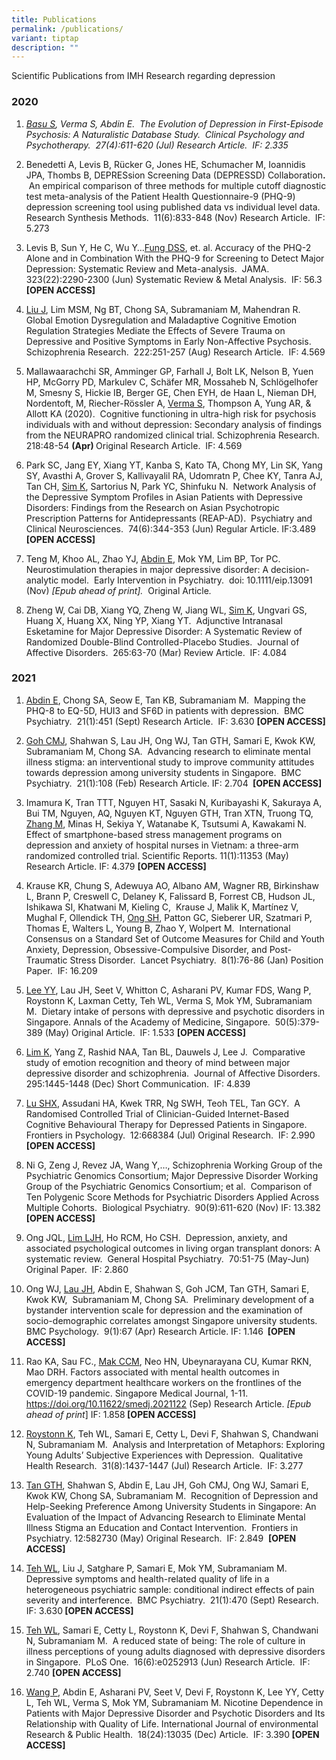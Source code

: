 ```yaml
---
title: Publications
permalink: /publications/
variant: tiptap
description: ""
---
```

<p>Scientific Publications from IMH Research regarding depression</p>
<h3>2020</h3>
<ol>
<li>
<p><em><u>Basu S</u>, Verma S, Abdin E.&nbsp; The Evolution of Depression in First-Episode Psychosis: A Naturalistic Database Study.&nbsp; Clinical Psychology and Psychotherapy.&nbsp; 27(4):611-620 (Jul) Research Article.&nbsp; IF: 2.335</em>
</p>
</li>
<li>
<p>Benedetti A, Levis B, Rücker G, Jones HE, Schumacher M, Ioannidis JPA,
Thombs B, DEPRESsion Screening Data (DEPRESSD) Collaboration<strong>. </strong>&nbsp;An
empirical comparison of three methods for multiple cutoff diagnostic test
meta-analysis of the Patient Health Questionnaire-9 (PHQ-9) depression
screening tool using published data vs individual level data.&nbsp; Research
Synthesis Methods.&nbsp; 11(6):833-848 (Nov) Research Article.&nbsp; IF:
5.273</p>
</li>
<li>
<p>Levis B, Sun Y, He C, Wu Y…<u>Fung DSS</u>, et. al. Accuracy of the PHQ-2
Alone and in Combination With the PHQ-9 for Screening to Detect Major Depression:
Systematic Review and Meta-analysis.&nbsp; JAMA.&nbsp; 323(22):2290-2300
(Jun) Systematic Review &amp; Metal Analysis.&nbsp; IF: 56.3 <strong>[OPEN ACCESS]</strong>
</p>
</li>
<li>
<p><u>Liu J</u>, Lim MSM, Ng BT, Chong SA, Subramaniam M, Mahendran R.&nbsp;
Global Emotion Dysregulation and Maladaptive Cognitive Emotion Regulation
Strategies Mediate the Effects of Severe Trauma on Depressive and Positive
Symptoms in Early Non-Affective Psychosis.&nbsp; Schizophrenia Research.&nbsp;
222:251-257 (Aug) Research Article.&nbsp; IF: 4.569</p>
</li>
<li>
<p>Mallawaarachchi SR, Amminger GP, Farhall J, Bolt LK, Nelson B, Yuen HP,
McGorry PD, Markulev C, Schäfer MR, Mossaheb N, Schlögelhofer M, Smesny
S, Hickie IB, Berger GE, Chen EYH, de Haan L, Nieman DH, Nordentoft, M,
Riecher-Rössler A, <u>Verma S</u>, Thompson A, Yung AR, &amp; Allott KA
(2020).&nbsp; Cognitive functioning in ultra-high risk for psychosis individuals
with and without depression: Secondary analysis of findings from the NEURAPRO
randomized clinical trial. Schizophrenia Research.&nbsp; 218:48-54 <strong>(Apr) </strong>Original
Research Article.&nbsp; IF: 4.569</p>
</li>
<li>
<p>Park SC, Jang EY, Xiang YT, Kanba S, Kato TA, Chong MY, Lin SK, Yang SY,
Avasthi A, Grover S, Kallivayalil RA, Udomratn P, Chee KY, Tanra AJ, Tan
CH, <u>Sim K</u>, Sartorius N, Park YC, Shinfuku N.&nbsp; Network Analysis
of the Depressive Symptom Profiles in Asian Patients with Depressive Disorders:
Findings from the Research on Asian Psychotropic Prescription Patterns
for Antidepressants (REAP-AD).&nbsp; Psychiatry and Clinical Neurosciences.&nbsp;
74(6):344-353 (Jun) Regular Article. IF:3.489<strong> [OPEN ACCESS]</strong>
</p>
</li>
<li>
<p>Teng M, Khoo AL, Zhao YJ, <u>Abdin E</u>, Mok YM, Lim BP, Tor PC.&nbsp;
Neurostimulation therapies in major depressive disorder: A decision-analytic
model.&nbsp; Early Intervention in Psychiatry.&nbsp; doi: 10.1111/eip.13091
(Nov) <em>[Epub ahead of print]. </em>&nbsp;Original Article<em>.&nbsp;&nbsp;</em>
</p>
</li>
<li>
<p>Zheng W, Cai DB, Xiang YQ, Zheng W, Jiang WL, <u>Sim K</u>, Ungvari GS,
Huang X, Huang XX, Ning YP, Xiang YT.&nbsp; Adjunctive Intranasal Esketamine
for Major Depressive Disorder: A Systematic Review of Randomized Double-Blind
Controlled-Placebo Studies.&nbsp; Journal of Affective Disorders.&nbsp;
265:63-70 (Mar) Review Article.&nbsp; IF: 4.084
<br>
</p>
</li>
</ol>
<h3>2021</h3>
<ol>
<li>
<p><u>Abdin E</u>, Chong SA, Seow E, Tan KB, Subramaniam M.&nbsp; Mapping
the PHQ-8 to EQ-5D, HUI3 and SF6D in patients with depression.&nbsp; BMC
Psychiatry.&nbsp; 21(1):451 (Sept) Research Article.&nbsp; IF: 3.630 <strong>[OPEN ACCESS]</strong>
</p>
</li>
<li>
<p><u>Goh CMJ</u>, Shahwan S, Lau JH, Ong WJ, Tan GTH, Samari E, Kwok KW,
Subramaniam M, Chong SA.&nbsp; Advancing research to eliminate mental illness
stigma: an interventional study to improve community attitudes towards
depression among university students in Singapore.&nbsp; BMC Psychiatry.&nbsp;
21(1):108 (Feb) Research Article. IF: 2.704 <strong>&nbsp;[OPEN ACCESS]</strong>
</p>
</li>
<li>
<p>Imamura K, Tran TTT, Nguyen HT, Sasaki N, Kuribayashi K, Sakuraya A, Bui
TM, Nguyen, AQ, Nguyen KT, Nguyen GTH, Tran XTN, Truong TQ, <u>Zhang M</u>,
Minas H, Sekiya Y, Watanabe K, Tsutsumi A, Kawakami N.&nbsp; Effect of
smartphone-based stress management programs on depression and anxiety of
hospital nurses in Vietnam: a three-arm randomized controlled trial. Scientific
Reports. 11(1):11353 (May) Research Article. IF: 4.379 <strong>[OPEN ACCESS]</strong>
</p>
</li>
<li>
<p>Krause KR, Chung S, Adewuya AO, Albano AM, Wagner RB, Birkinshaw L, Brann
P, Creswell C, Delaney K, Falissard B, Forrest CB, Hudson JL, Ishikawa
SI, Khatwani M, Kieling C,&nbsp; Krause J, Malik K, Martínez V, Mughal
F, Ollendick TH, <u>Ong SH</u>, Patton GC, Sieberer UR, Szatmari P, Thomas
E, Walters L, Young B, Zhao Y, Wolpert M.&nbsp; International Consensus
on a Standard Set of Outcome Measures for Child and Youth Anxiety, Depression,
Obsessive-Compulsive Disorder, and Post-Traumatic Stress Disorder.&nbsp;
Lancet Psychiatry.&nbsp; 8(1):76-86 (Jan) Position Paper.&nbsp; IF: 16.209</p>
</li>
<li>
<p><u>Lee YY</u>, Lau JH, Seet V, Whitton C, Asharani PV, Kumar FDS, Wang
P, Roystonn K, Laxman Cetty, Teh WL, Verma S, Mok YM, Subramaniam M.&nbsp;
Dietary intake of persons with depressive and psychotic disorders in Singapore.
Annals of the Academy of Medicine, Singapore.&nbsp; 50(5):379-389 (May)
Original Article.&nbsp; IF: 1.533 <strong>[OPEN ACCESS]</strong>
</p>
</li>
<li>
<p><u>Lim K</u>, Yang Z, Rashid NAA, Tan BL, Dauwels J, Lee J.&nbsp; Comparative
study of emotion recognition and theory of mind between major depressive
disorder and schizophrenia.&nbsp; Journal of Affective Disorders.&nbsp;
295:1445-1448 (Dec) Short Communication.<em> </em>&nbsp;IF: 4.839&nbsp;</p>
</li>
<li>
<p><u>Lu SHX</u>, Assudani HA, Kwek TRR, Ng SWH, Teoh TEL, Tan GCY.&nbsp;
A Randomised Controlled Trial of Clinician-Guided Internet-Based Cognitive
Behavioural Therapy for Depressed Patients in Singapore.&nbsp; Frontiers
in Psychology.&nbsp; 12:668384 (Jul) Original Research.&nbsp; IF: 2.990 <strong>[OPEN ACCESS]</strong>
</p>
</li>
<li>
<p>Ni G, Zeng J, Revez JA, Wang Y,…, Schizophrenia Working Group of the Psychiatric
Genomics Consortium; Major Depressive Disorder Working Group of the Psychiatric
Genomics Consortium; et al.&nbsp; Comparison of Ten Polygenic Score Methods
for Psychiatric Disorders Applied Across Multiple Cohorts.&nbsp; Biological
Psychiatry.&nbsp; 90(9):611-620 (Nov)<em> </em>IF: 13.382<strong> [OPEN ACCESS]</strong>
</p>
</li>
<li>
<p>Ong JQL, <u>Lim LJH</u>, Ho RCM, Ho CSH.&nbsp; Depression, anxiety, and
associated psychological outcomes in living organ transplant donors: A
systematic review.&nbsp; General Hospital Psychiatry.&nbsp; 70:51-75 (May-Jun)
Original Paper.&nbsp; IF: 2.860</p>
</li>
<li>
<p>Ong WJ, <u>Lau JH</u>, Abdin E, Shahwan S, Goh JCM, Tan GTH, Samari E,
Kwok KW,&nbsp; Subramaniam M, Chong SA.&nbsp; Preliminary development of
a bystander intervention scale for depression and the examination of socio-demographic
correlates amongst Singapore university students.&nbsp; BMC Psychology.&nbsp;
9(1):67 (Apr) Research Article. IF: 1.146<strong>&nbsp; [OPEN ACCESS]</strong>
</p>
</li>
<li>
<p>Rao KA, Sau FC., <u>Mak CCM</u>, Neo HN, Ubeynarayana CU, Kumar RKN, Mao
DRH. Factors associated with mental health outcomes in emergency department
healthcare workers on the frontlines of the COVID-19 pandemic. Singapore
Medical Journal, 1-11. <a href="https://doi.org/10.11622/smedj.2021122" rel="noopener noreferrer nofollow" target="_blank"><u>https://doi.org/10.11622/smedj.2021122</u></a> (Sep)
Research Article. <em>[Epub ahead of print</em>] IF: 1.858<strong> [OPEN ACCESS]</strong>
</p>
</li>
<li>
<p><u>Roystonn K</u>, Teh WL, Samari E, Cetty L, Devi F, Shahwan S, Chandwani
N, Subramaniam M.&nbsp; Analysis and Interpretation of Metaphors: Exploring
Young Adults’ Subjective Experiences with Depression.&nbsp; Qualitative
Health Research.&nbsp; 31(8):1437-1447 (Jul) Research Article.&nbsp; IF:
3.277</p>
</li>
<li>
<p><u>Tan GTH</u>, Shahwan S, Abdin E, Lau JH, Goh CMJ, Ong WJ, Samari E,
Kwok KW, Chong SA, Subramaniam M.&nbsp; Recognition of Depression and Help-Seeking
Preference Among University Students in Singapore: An Evaluation of the
Impact of Advancing Research to Eliminate Mental Illness Stigma an Education
and Contact Intervention.&nbsp; Frontiers in Psychiatry. 12:582730 (May)
Original Research.&nbsp; IF: 2.849&nbsp; <strong>[OPEN ACCESS]</strong>
</p>
</li>
<li>
<p><u>Teh WL</u>, Liu J, Satghare P, Samari E, Mok YM, Subramaniam M.&nbsp;
Depressive symptoms and health-related quality of life in a heterogeneous
psychiatric sample: conditional indirect effects of pain severity and interference.&nbsp;
BMC Psychiatry.&nbsp; 21(1):470 (Sept) Research.&nbsp; IF: 3.630<strong> [OPEN ACCESS]</strong>
</p>
</li>
<li>
<p><u>Teh WL</u>, Samari E, Cetty L, Roystonn K, Devi F, Shahwan S, Chandwani
N, Subramaniam M.&nbsp; A reduced state of being: The role of culture in
illness perceptions of young adults diagnosed with depressive disorders
in Singapore.&nbsp; PLoS One.&nbsp; 16(6):e0252913 (Jun) Research Article.&nbsp;
IF: 2.740 <strong>[OPEN ACCESS]</strong>
</p>
</li>
<li>
<p><u>Wang P</u>, Abdin E, Asharani PV, Seet V, Devi F, Roystonn K, Lee YY,
Cetty L, Teh WL, Verma S, Mok YM, Subramaniam M. Nicotine Dependence in
Patients with Major Depressive Disorder and Psychotic Disorders and Its
Relationship with Quality of Life. International Journal of environmental
Research &amp; Public Health.&nbsp; 18(24):13035 (Dec) Article.&nbsp; IF:
3.390<strong> [OPEN ACCESS]</strong>
</p>
</li>
</ol>
<p>
<br>
</p>